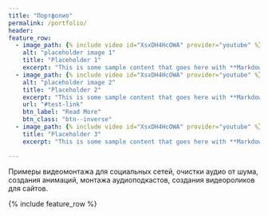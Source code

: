 ```yaml
---
title: "Портфолио"
permalink: /portfolio/
header:
feature_row:
  - image_path: {% include video id="XsxDH4HcOWA" provider="youtube" %}
    alt: "placeholder image 1"
    title: "Placeholder 1"
    excerpt: "This is some sample content that goes here with **Markdown** formatting."
  - image_path: {% include video id="XsxDH4HcOWA" provider="youtube" %}
    alt: "placeholder image 2"
    title: "Placeholder 2"
    excerpt: "This is some sample content that goes here with **Markdown** formatting."
    url: "#test-link"
    btn_label: "Read More"
    btn_class: "btn--inverse"
  - image_path: {% include video id="XsxDH4HcOWA" provider="youtube" %}
    title: "Placeholder 3"
    excerpt: "This is some sample content that goes here with **Markdown** formatting."

---
```

Примеры видеомонтажа для социальных сетей, очистки аудио от шума, создания анимаций, монтажа аудиоподкастов, создания видеороликов для сайтов.

{% include feature_row %}
